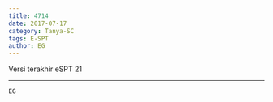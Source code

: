 ```yaml
---
title: 4714
date: 2017-07-17
category: Tanya-SC
tags: E-SPT
author: EG
---
```


Versi terakhir eSPT 21

---



`EG`
